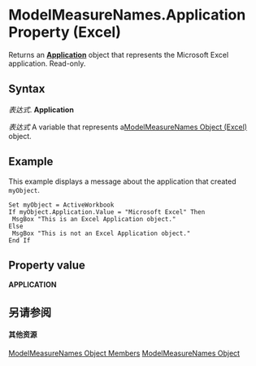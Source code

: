 
# ModelMeasureNames.Application Property (Excel)

Returns an  **[Application](19b73597-5cf9-4f56-8227-b5211f657f6f.md)** object that represents the Microsoft Excel application. Read-only.


## Syntax

 _表达式_. **Application**

 _表达式_ A variable that represents a[ModelMeasureNames Object (Excel)](a4675c29-6c0d-a2fa-3428-280296f4cb59.md) object.


## Example

This example displays a message about the application that created  `myObject`.


```
Set myObject = ActiveWorkbook 
If myObject.Application.Value = "Microsoft Excel" Then 
 MsgBox "This is an Excel Application object." 
Else 
 MsgBox "This is not an Excel Application object." 
End If
```


## Property value

 **APPLICATION**


## 另请参阅


#### 其他资源


[ModelMeasureNames Object Members](http://msdn.microsoft.com/library/afe6837c-ee65-0c99-b77e-8c1219272bda%28Office.15%29.aspx)
[ModelMeasureNames Object](a4675c29-6c0d-a2fa-3428-280296f4cb59.md)